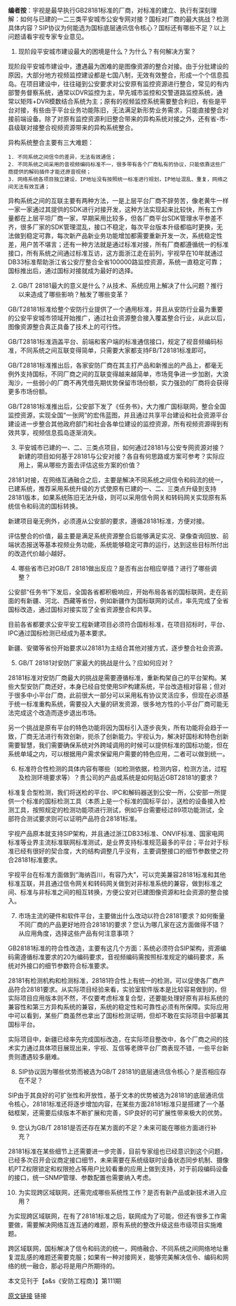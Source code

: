 **编者按**：宇视是最早执行GB28181标准的厂商，对标准的建立、执行有深刻理解：如何与已建的一二三类平安城市公安专网对接？国标对厂商的最大挑战？检测具体内容？SIP协议为何能选为国标底层通讯信令核心？国标还有哪些不足？以上问题请看宇视专家专业意见。

1. 现阶段平安城市建设最大的困境是什么？为什么？有何解决方案？

现阶段平安城市建设中，遭遇最为困难的是图像资源的整合对接。由于分批建设的原因，大部分地方视频监控建设都是七国八制，无效有效整合，形成一个个信息孤岛。在项目建设中，往往碰到公安要求对公安原有监控资源进行整合，常见的有内部警务督察系统，通常以DVR监控为主，早先城市监控和交警道路监控系统，通常以矩阵+DVR模数结合系统为主；原有的视频监控系统需要整合利旧，有些是平台对接，有些由于平台业务功能陈旧，无法满足新形势业务需求，只能直接整合对接前端设备。除了对原有监控资源利旧整合带来的异构系统对接之外，还有省-市-县级联对接整合视频资源带来的异构系统整合。

异构系统整合主要有三大难题：

    1. 不同系统之间信令的差异，无法有效通信；
    2. 不同系统之间采用的音视频编码标准不一，很多带有各个厂商私有的协议，只能依靠这些厂商提供的解码插件才能还原音视频；
    3. 网络系统各项目独立建设，IP地址没有按照统一标准进行规划，IP地址混乱、重复，网络之间无法有效互通；

异构系统之间的互联主要有两种方法，一是上层平台厂商不辞劳苦，像老黄牛一样一家一家通过其提供的SDK进行对接开发，这种方法实现起来比较快，所有工作量都在上层平坦厂商一家，早期采用比较多，但各厂商平台SDK管理水平参差不齐，很多厂家的SDK管理混乱，接口不稳定，每次平台版本升级都临时更换，无法做到稳定可靠，每次新产品新业务功能增加都需要重新开发一次，系统稳定性差，用户苦不堪言；还有一种方法就是通过标准对接，所有厂商都遵循统一的标准接口，所有系统之间通过标准互访，这方面浙江走在前列，宇视早在10年就通过DB33标准帮助浙江省公安厅整合全省100000路监控资源，系统一直稳定可靠；国标推出后，通过国标对接就成为最好的选择。

2. GB/T 28181最大的意义是什么？从技术、系统应用上解决了什么问题？推行以来造成了哪些影响？触发了哪些变革？

GB/T28181标准给整个安防行业提供了一个通用标准，并且从安防行业最为重要的公安平安城市领域开始推广，通过社会资源整合接入覆盖整合行业，从此以后，图像资源整合真正具备了技术上的可行性。

GB/T28181标准涵盖平台、前端和客户端的标准通信接口，规定了视音频编码标准，不同系统之间互联变得简单，只需要大家都支持FB/T28181标准即可。

GB/T28181标准推出后，各家安防厂商在其主打产品和新推出的产品上，都毫无例外支持国标，不同厂商之间的互联变得越来越简单，市场竞争进一步加剧，大浪淘沙，一些弱小的厂商不再凭借先期优势保留市场份额，实力强劲的厂商将会获得更多市场份额。

GB/T28181标准推出后，公安部下发了《任务书》，大力推广国标联网，整合全国监控资源，实现全国“一张网”的宏伟蓝图，并且通过共享平台建设和社会资源平台建设进一步整合其他政府部门和社会各单位建设的监控资源，所有视频资源得到有效共享，视频信息孤岛逐渐消失。

3. 平安城市已建的一、二、三类点项目，如何通过28181与公安专网资源对接？新建的项目如何基于28181与公安对接？各自有何思路或方案可参考？实际应用上，需从哪些方面去评估这些方案的价值？

28181对接，在网络互通融合之后，主要是解决不同系统之间信令和码流的统一，已建系统，推荐采用系统升级的方式使原有已建的一、二、三类点升级到支持28181版本，如果系统陈旧无法升级，则可以采用信令网关和转码网关实现原有系统信令和码流的国标转换。

新建项目毫无例外，必须遵从公安部的要求，遵循28181标准，方便对接。

评估整合的价值，最主要是满足系统资源整合后能够满足实况、录像查询回放、前端状态报送等基本视频业务功能，系统能够稳定可靠的运行，达到这些目标所付出的改造代价越小越好。

4. 哪些省市已对GB/T 28181做出反应？是否有出台相应举措？进行了哪些调整？

公安部“任务书”下发后，全国各省都积极响应，开始布局各省的国标联网，走在前面的有新疆、河北、西藏等省份，例如新疆作为国标联网的试点，率先完成了全省国标改造，通过国标对接实现了全省资源整合和共享。

目前各省都要求公安平安工程新建项目必须符合国标标准，在项目招标时，平台、IPC通过国标检测已经成为基本要求。

新疆、安徽等省份开始要求以28181为主结合其他对接方式，逐步整合社会资源。

5. GB/T 28181对安防厂家最大的挑战是什么？应如何应对？

28181标准对安防厂商最大的挑战是需要遵循标准，重新构架自己的平台架构。某些大型安防厂商还好，本身已经自觉使用SIP构建系统，平台改造相对容易；但对于很多中小平台厂商，此前很大一部分可以采用私有协议灵活应多，但现在必须基于统一标准重构系统，需要投入大量的研发资源，很多地方性的小平台厂商可能无法完成这个改造而逐步退出市场。

另一个挑战是原有平台的特色功能将因为国标引入逐步丧失，所有功能将会趋于一致，厂商无法进行有效创新，扼杀了创新能力。宇视认为，解决好国标和特色创新需要智慧，我们需要确保系统对外跨域调用的时候可以提供标准的国标功能，但在系统单域之内，可以根据用户需求保留用户需要的特色应用，二者可以做到统一。

6. 标准符合性检测的具体内容有哪些（如检测依据，检测内容，检测方法，过程及检测环境要求等）？贵公司的产品或系统是如何贴近GBT28181的要求？

标准复合型检测，我们将送检的平台、IPC和解码器送到公安一所，公安部一所提供一个标准的国标检测工具（本质上是一个标准的国标平台），送检的设备接入检测工具，按照规定的检测功能项进行测试，例如平台需要经过89项功能测试，全部符合测试要求则可以证明产品符合28181标准。

宇视产品原本就支持SIP架构，并且通过浙江DB33标准、ONVIF标准、国家电网标准等业界主流标准联网标准测试，是业界支持标准规范最多的平台；平台对于标准已经有很好的契合度，大的结构调整几乎没有，主要调整接口的细节参数使之符合28181标准要求。

宇视平台在标准方面做到“海纳百川，有容乃大”，可以完美兼容28181标准和其他标准互联，并且通过信令网关和转码网关做到对非标准系统的兼容，做到标准之间、标准与非标准之间的相互转换，方便公安对已建图像资源和社会资源的整合接入。

7. 市场主流的硬件和软件平台，主要做出什么改动以符合28181要求？如何衡量不同厂商的产品更好地符合28181的要求？您认为哪几家在这方面做得不错？从应用角度，选择这些产品有何注意事项？

GB28181标准的符合性改造，主要有这几个方面：系统必须符合SIP架构，资源编码需遵循标准要求的20为编码要求，音视频编码需按照标准规定的编码要求，系统对外接口的细节参数符合标准要求。

28181有检测机构和检测标准，28181符合性上有统一的检测，可以促使各厂商产品符合28181要求。从实际项目经验来看，实验室软件版本是比较容易做到的，但实际项目应用版本则不然，不仅要考虑标准复合型，还要能处理好原有非标系统的兼容性和第三方异构系统的兼容，系统的稳定性和可靠性必须有所保障。实际应用中可以看到，某些厂商虽然也拿出了国标检测证明，但却不敢在实际项目中部署其国标平台。

实际项目中，新疆已经率先完成国标改造，在实际项目整改中，各个厂商之间的技术实力通过具体项目展现出来，宇视、互信等老牌平台厂商表现不错，一些平台新贵则遭遇较多磨难。

8. SIP协议因为哪些优势而被选为GB/T 28181的底层通讯信令核心？是否相应存在不足？

SIP由于其良好的可扩张性和开放性，基于文本的优势被选为28181的底层通讯信令核心，28181标准还将逐步增加内容，在某些方面28181标准只是搭建了一个基础框架，还需要后续版本不断扩展和完善，SIP良好的可扩展性带来极大的优势。

9. 您认为GB/T 28181是否还存在某方面的不足？未来可能在哪些方面进行补充？

28181标准在某些细节上还需要进一步完善，目前专家组也已经意识到这个问题，已经多次召开会议商定接口细节，未来需要在系统级联时设备状态同步机制、摄像机PTZ权限锁定和权限抢占等用户比较看重的应用上做到支持，对于前段编码设备的接口，统一SNMP管理、参数配置也需要纳入考虑。

10. 为实现跨区域联网，还需完成哪些系统性工作？是否有新产品或新技术进入应用？

为实现跨区域联网，在有了28181标准之后，联网成为了可能，但还有很多工作需要做，需要解决网络互连互通的难题，原有系统的整改升级这些市级项目实施难题。

跨区域联网，国标解决了信令和码流的统一，网络融合、不同系统之间网络地址重复混乱感的难题还需要克服；如果有一种对接网关，能够完美解决信令、编码和网络的统一融合，那必将是用户所期待的。

本文见刊于【a&s《安防工程商》】第111期

[原文链接](http://cn.uniview.com/About_Us/News/Media_Boardcast/201306/794469_140493_0.htm)
链接
